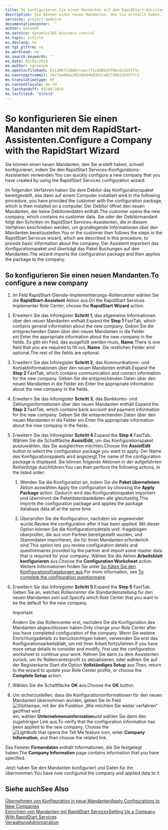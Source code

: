 ```yaml
---
title: So konfigurieren Sie einen Mandanten mit dem RapidStart-Assistenten | Microsoft Docs
description: Sie können einen neuen Mandanten, den Sie erstellt haben, schnell konfigurieren, indem Sie den RapidStart Services-Konfigurations-Assistenten verwenden.
services: project-madeira
documentationcenter: ''
author: SorenGP
ms.service: dynamics365-business-central
ms.topic: article
ms.devlang: na
ms.tgt_pltfrm: na
ms.workload: na
ms.search.keywords: ''
ms.date: 03/01/2019
ms.author: sgroespe
ms.openlocfilehash: 63120671100b7caac7f3cb08bd3fbbcd1d29ff5c
ms.sourcegitcommit: 1bcfaa99ea302e6b84b8361ca02730b135557fc1
ms.translationtype: HT
ms.contentlocale: de-CH
ms.lasthandoff: 03/08/2019
ms.locfileid: "819618"
---
```

# <a name="configure-a-company-with-the-rapidstart-wizard"></a><span data-ttu-id="1c33a-103">So konfigurieren Sie einen Mandanten mit dem RapidStart-Assistenten.</span><span class="sxs-lookup"><span data-stu-id="1c33a-103">Configure a Company with the RapidStart Wizard</span></span>
<span data-ttu-id="1c33a-104">Sie können einen neuen Mandanten, den Sie erstellt haben, schnell konfigurieren, indem Sie den RapidStart Services-Konfigurations-Assistenten verwenden.</span><span class="sxs-lookup"><span data-stu-id="1c33a-104">You can quickly configure a new company that you have created by using the RapidStart Services configuration wizard.</span></span>

<span data-ttu-id="1c33a-105">Im folgenden Verfahren haben Sie dem Debitor das Konfigurationspaket bereitgestellt, das dann auf einem Computer installiert wird.</span><span class="sxs-lookup"><span data-stu-id="1c33a-105">In the following procedure, you have provided the customer with the configuration package, which is then installed on a computer.</span></span> <span data-ttu-id="1c33a-106">Der Debitor öffnet den neuen Mandanten, der keine Debitorendaten enthält.</span><span class="sxs-lookup"><span data-stu-id="1c33a-106">The customer opens the new company, which contains no customer data.</span></span> <span data-ttu-id="1c33a-107">Sie oder der Debitormandant folgt den Schritten im RapidStart Services-Assistenten, die in diesem Verfahren beschrieben werden, um grundlegende Informationen über den Mandanten bereitzustellen.</span><span class="sxs-lookup"><span data-stu-id="1c33a-107">You or the customer then follows the steps in the RapidStart Services wizard, which are described in this procedure, to provide basic information about the company.</span></span> <span data-ttu-id="1c33a-108">Der Assistent importiert das Konfigurationspaket und überträgt das Paket Buchungen auf den Mandanten.</span><span class="sxs-lookup"><span data-stu-id="1c33a-108">The wizard imports the configuration package and then applies the package to the company.</span></span>  

## <a name="to-configure-a-new-company"></a><span data-ttu-id="1c33a-109">So konfigurieren Sie einen neuen Mandanten.</span><span class="sxs-lookup"><span data-stu-id="1c33a-109">To configure a new company</span></span>  
1. <span data-ttu-id="1c33a-110">Im Feld RapidStart-Dienste-Implementierungs-Rollencenter wählen Sie die **RapidStart-Assistent** Aktion aus.</span><span class="sxs-lookup"><span data-stu-id="1c33a-110">On the RapidStart Services Implementer Role Center, choose the **RapidStart Wizard** action.</span></span>  
2. <span data-ttu-id="1c33a-111">Erweitern Sie das Inforegister **Schritt 1**, das allgemeine Informationen über den neuen Mandanten enthält.</span><span class="sxs-lookup"><span data-stu-id="1c33a-111">Expand the **Step 1** FastTab, which contains general information about the new company.</span></span> <span data-ttu-id="1c33a-112">Geben Sie die entsprechenden Daten über den neuen Mandanten in die Felder ein.</span><span class="sxs-lookup"><span data-stu-id="1c33a-112">Enter the appropriate information about the new company in the fields.</span></span> <span data-ttu-id="1c33a-113">Es gibt ein Feld, das ausgefüllt werden muss, **Name**.</span><span class="sxs-lookup"><span data-stu-id="1c33a-113">There is one field that you are required to fill out, **Name**.</span></span> <span data-ttu-id="1c33a-114">Die restlichen Felder sind optional.</span><span class="sxs-lookup"><span data-stu-id="1c33a-114">The rest of the fields are optional.</span></span>  
3. <span data-ttu-id="1c33a-115">Erweitern Sie das Inforegister **Schritt 2**, das Kommunikations- und Kontaktinformationen über den neuen Mandanten enthält.</span><span class="sxs-lookup"><span data-stu-id="1c33a-115">Expand the **Step 2** FastTab, which contains communication and contact information for the new company.</span></span> <span data-ttu-id="1c33a-116">Geben Sie die entsprechenden Daten über den neuen Mandanten in die Felder ein.</span><span class="sxs-lookup"><span data-stu-id="1c33a-116">Enter the appropriate information about the new company in the fields.</span></span>
4. <span data-ttu-id="1c33a-117">Erweitern Sie das Inforegister **Schritt 3**, das Bankkonto- und Zahlungsinformationen über den neuen Mandanten enthält.</span><span class="sxs-lookup"><span data-stu-id="1c33a-117">Expand the **Step 3** FastTab, which contains bank account and payment information for the new company.</span></span> <span data-ttu-id="1c33a-118">Geben Sie die entsprechenden Daten über den neuen Mandanten in die Felder ein.</span><span class="sxs-lookup"><span data-stu-id="1c33a-118">Enter the appropriate information about the new company in the fields.</span></span>  
5. <span data-ttu-id="1c33a-119">Erweitern Sie das Inforegister **Schritt 4**.</span><span class="sxs-lookup"><span data-stu-id="1c33a-119">Expand the **Step 4** FastTab.</span></span> <span data-ttu-id="1c33a-120">Wählen Sie die Schaltfläche **AssistEdit**, um das Konfigurationspaket auszuwählen, das Sie ausgleichen möchten.</span><span class="sxs-lookup"><span data-stu-id="1c33a-120">Choose the **AssistEdit** button to select the configuration package you want to apply.</span></span> <span data-ttu-id="1c33a-121">Der Name des Konfigurationspakets wird angezeigt.</span><span class="sxs-lookup"><span data-stu-id="1c33a-121">The name of the configuration package is displayed.</span></span> <span data-ttu-id="1c33a-122">Sie können folgende Aktionen in der aufgeführten Reihenfolge durchführen:</span><span class="sxs-lookup"><span data-stu-id="1c33a-122">You can then perform the following actions, in the listed order:</span></span>  

    1. <span data-ttu-id="1c33a-123">Wenden Sie die Konfiguration an, indem Sie die **Paket übernehmen** Aktion auswählen.</span><span class="sxs-lookup"><span data-stu-id="1c33a-123">Apply the configuration by choosing the **Apply Package** action.</span></span> <span data-ttu-id="1c33a-124">Dadurch wird das Konfigurationspaket importiert und übernimmt die Paketdatenbankdaten alle gleichzeitig.</span><span class="sxs-lookup"><span data-stu-id="1c33a-124">This imports the configuration package and applies the package database data all at the same time.</span></span>  

    2. <span data-ttu-id="1c33a-125">Überprüfen Sie die Konfiguration, nachdem sie angewendet wurde.</span><span class="sxs-lookup"><span data-stu-id="1c33a-125">Review the configuration after it has been applied.</span></span> <span data-ttu-id="1c33a-126">Mit dieser Option können Sie die Konfigurationsdetails und -fragebögen überprüfen, die aus vom Partner bereitgestellt wurden, und Stammdaten importieren, die für Ihren Mandanten erforderlich sind.</span><span class="sxs-lookup"><span data-stu-id="1c33a-126">This option lets you review configuration details and questionnaires provided by the partner and import some master data that is required for your company.</span></span> <span data-ttu-id="1c33a-127">Wählen Sie die Aktion **Arbeitsblatt konfigurieren** aus.</span><span class="sxs-lookup"><span data-stu-id="1c33a-127">Choose the **Configuration Worksheet** action.</span></span> <span data-ttu-id="1c33a-128">Weitere Informationen finden Sie unter [So füllen Sie den Konfigurationsfragebogen aus](admin-gather-customer-setup-values.md#to-complete-the-configuration-questionnaire).</span><span class="sxs-lookup"><span data-stu-id="1c33a-128">For more information, see [To complete the configuration questionnaire](admin-gather-customer-setup-values.md#to-complete-the-configuration-questionnaire).</span></span>  

6. <span data-ttu-id="1c33a-129">Erweitern Sie das Inforegister **Schritt 5**.</span><span class="sxs-lookup"><span data-stu-id="1c33a-129">Expand the **Step 5** FastTab.</span></span> <span data-ttu-id="1c33a-130">Geben Sie an, welches Rollencenter die Standardeinstellung für den neuen Mandanten sein soll.</span><span class="sxs-lookup"><span data-stu-id="1c33a-130">Specify which Role Center that you want to be the default for the new company.</span></span>  

    > [!IMPORTANT]  
    >  <span data-ttu-id="1c33a-131">Ändern Sie das Rollencenter erst, nachdem Sie die Konfiguration des Mandanten abgeschlossen haben.</span><span class="sxs-lookup"><span data-stu-id="1c33a-131">Only change your Role Center after you have completed configuration of the company.</span></span> <span data-ttu-id="1c33a-132">Wenn Sie weitere Einrichtungsdetails zu berücksichtigen haben, verwenden Sie erst das Konfigurationsarbeitsblatt, um mit Ihrer Arbeit fortzufahren.</span><span class="sxs-lookup"><span data-stu-id="1c33a-132">If you have more setup details to consider and modify, first use the configuration worksheet to continue your work.</span></span> <span data-ttu-id="1c33a-133">Kehren Sie dann zu dem Assistenten zurück, um Ihr Rollencenterprofil zu aktualisieren, oder wählen Sie auf der Registerkarte Start die Option **Vollständiges Setup** aus.</span><span class="sxs-lookup"><span data-stu-id="1c33a-133">Then, return to the wizard to update your Role Center profile, or choose the **Complete Setup** action.</span></span>

7. <span data-ttu-id="1c33a-134">Wählen Sie die Schaltfläche **OK** aus.</span><span class="sxs-lookup"><span data-stu-id="1c33a-134">Choose the **OK** button.</span></span>  
8. <span data-ttu-id="1c33a-135">Um sicherzustellen, dass die Konfigurationsinformationen für den neuen Mandanten übernommen wurden, geben Sie im Feld ![Glühlampe, mit der die Funktion „Wie möchten Sie weiter verfahren“ geöffnet wird](media/ui-search/search_small.png "Wie möchten Sie weiter verfahren") ein, wählen **Unternehmensinformation**und wählen Sie dann den zugehörigen Link aus.</span><span class="sxs-lookup"><span data-stu-id="1c33a-135">To verify that the configuration information has been applied to the new company, Choose the ![Lightbulb that opens the Tell Me feature](media/ui-search/search_small.png "Tell me what you want to do") icon, enter **Company Information**, and then choose the related link.</span></span>

<span data-ttu-id="1c33a-136">Das Fenster **Firmendaten** enthält Informationen, die Sie festgelegt haben.</span><span class="sxs-lookup"><span data-stu-id="1c33a-136">The **Company Information** page contains information that you have specified.</span></span>   

<span data-ttu-id="1c33a-137">Jetzt haben Sie den Mandanten konfiguriert und Daten für ihn übernommen.</span><span class="sxs-lookup"><span data-stu-id="1c33a-137">You have now configured the company and applied data to it.</span></span>  

## <a name="see-also"></a><span data-ttu-id="1c33a-138">Siehe auch</span><span class="sxs-lookup"><span data-stu-id="1c33a-138">See Also</span></span>  
[<span data-ttu-id="1c33a-139">Übernehmen von Konfiguration in neue Mandanten</span><span class="sxs-lookup"><span data-stu-id="1c33a-139">Apply Configurations to New Companies</span></span>](admin-apply-configuration-to-new-companies.md)  
[<span data-ttu-id="1c33a-140">Einrichten von Mandanten mit RapidStart Services</span><span class="sxs-lookup"><span data-stu-id="1c33a-140">Setting Up a Company With RapidStart Services</span></span>](admin-set-up-a-company-with-rapidstart.md)  
[<span data-ttu-id="1c33a-141">Verwaltung</span><span class="sxs-lookup"><span data-stu-id="1c33a-141">Administration</span></span>](admin-setup-and-administration.md)
